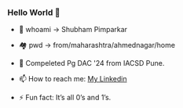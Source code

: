 ### Hello World 🤖

<!--
**ShubhamPimparkar/ShubhamPimparkar** is a ✨ _special_ ✨ repository because its `README.md` (this file) appears on your GitHub profile.
- 🛸 More About me: [My Portfolio](https://shubham-port.web.app/)
Here are some ideas to get you started:
-->
- 👾 whoami -> Shubham Pimparkar
- 🏘 pwd -> from/maharashtra/ahmednagar/home 
- 🏫 Compeleted Pg DAC '24 from IACSD Pune.
- 📫 How to reach me: [My Linkedin](https://www.linkedin.com/in/shubham-pimparkar11/)

- ⚡ Fun fact: It’s all 0’s and 1’s.

